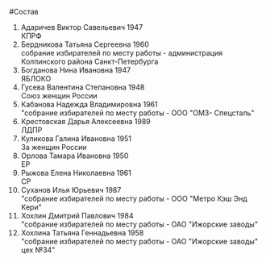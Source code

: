 #Состав
1. Адаричев Виктор Савельевич 1947   
    КПРФ
2. Бердникова Татьяна Сергеевна 1960   
    собрание избирателей по месту работы - администрация Колпинского района Санкт-Петербурга
3. Богданова Нина Ивановна 1947   
    ЯБЛОКО
4. Гусева Валентина Степановна 1948   
    Союз женщин России
5. Кабанова Надежда Владимировна 1961   
    "собрание избирателей по месту работы - ООО "ОМЗ- Спецсталь"
6. Крестовская Дарья Алексеевна 1989   
    ЛДПР
7. Куликова Галина Ивановна 1951   
    За женщин России
8. Орлова Тамара Ивановна 1950   
    ЕР
9. Рыжова Елена Николаевна 1961   
    СР
10. Суханов Илья Юрьевич 1987   
    "собрание избирателей по месту работы - ООО "Метро Кэш Энд Кери"
11. Хохлин Дмитрий Павлович 1984   
    "собрание избирателей по месту работы - ОАО "Ижорские заводы"
12. Хохлина Татьяна Геннадьевна 1958   
    "собрание избирателей по месту работы - ОАО "Ижорские заводы" цех №34"
